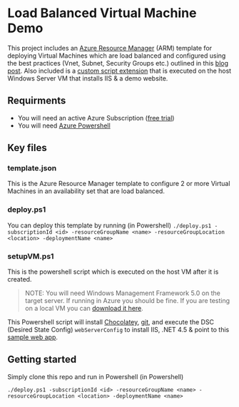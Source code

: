 # Load Balanced Virtual Machine Demo

This project includes an [Azure Resource Manager](https://azure.microsoft.com/en-us/documentation/articles/resource-group-overview/) (ARM) template for deploying Virtual Machines which are load balanced and configured using the best practices (Vnet, Subnet, Security Groups etc.) outlined in this [blog post](http://gotsomething.com/2016/05/30/how-to-load-balance-virtual-machines-in-azure/). Also included is a [custom script extension](https://azure.microsoft.com/en-us/documentation/articles/virtual-machines-windows-extensions-customscript/) that is executed on the host Windows Server VM that installs IIS & a demo website.

## Requirments

* You will need an active Azure Subscription ([free trial](https://azure.microsoft.com/en-us/free/?v=17.39a))
* You will need [Azure Powershell](https://github.com/Azure/azure-powershell/releases)

## Key files

### template.json

This is the Azure Resource Manager template to configure 2 or more Virtual Machines in an availability set that are load balanced.

### deploy.ps1

You can deploy this template by running (in Powershell) `./deploy.ps1 -subscriptionId <id> -resourceGroupName <name> -resourceGroupLocation <location> -deploymentName <name>`

### setupVM.ps1

This is the powershell script which is executed on the host VM after it is created. 

> NOTE: You will need Windows Management Framework 5.0 on the target server. If running in Azure you should be fine. If you are testing on a local VM you can [download it here](https://www.microsoft.com/en-us/download/details.aspx?id=50395).

This Powershell script will install [Chocolatey](https://chocolatey.org/), [git](https://chocolatey.org/packages/git), and execute the DSC (Desired State Config) `webServerConfig` to install IIS, .NET 4.5 & point to this [sample web app](https://github.com/m-gagne/ServerInfoDemoApp-DotNet).


## Getting started

Simply clone this repo and run in Powershell (in Powershell) 

    ./deploy.ps1 -subscriptionId <id> -resourceGroupName <name> -resourceGroupLocation <location> -deploymentName <name>
